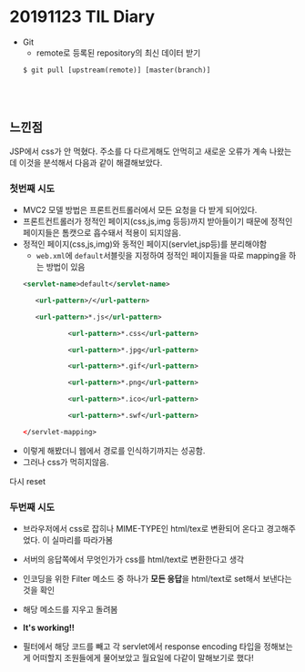 # 20191123 TIL Diary

- Git
    - remote로 등록된 repository의 최신 데이터 받기
    ```git
    $ git pull [upstream(remote)] [master(branch)]
    ```


<br><br>

## **느낀점** <br>
JSP에서 css가 안 먹혔다. 주소를 다 다르게해도 안먹히고 새로운 오류가 계속 나왔는데 이것을 분석해서 다음과 같이 해결해보았다.

### 첫번째 시도
- MVC2 모델 방법은 프론트컨트롤러에서 모든 요청을 다 받게 되어있다.
- 프론트컨트롤러가 정적인 페이지(css,js,img 등등)까지 받아들이기 때문에 정적인 페이지들은 톰캣으로 흡수돼서 적용이 되지않음.
- 정적인 페이지(css,js,img)와 동적인 페이지(servlet,jsp등)를 분리해야함
     -  `web.xml`에 `default`서블릿을 지정하여 정적인 페이지들을 따로 mapping을 하는 방법이 있음
     ```xml
     <servlet-name>default</servlet-name>

        <url-pattern>/</url-pattern>

        <url-pattern>*.js</url-pattern>

			    <url-pattern>*.css</url-pattern>

			    <url-pattern>*.jpg</url-pattern>

			    <url-pattern>*.gif</url-pattern>

			    <url-pattern>*.png</url-pattern>

			    <url-pattern>*.ico</url-pattern>

			    <url-pattern>*.swf</url-pattern>

    </servlet-mapping>
     ```
- 이렇게 해봤더니 웹에서 경로를 인식하기까지는 성공함.
- 그러나 css가 먹히지않음.

다시 reset

### 두번째 시도
- 브라우저에서 css로 잡히나 MIME-TYPE인 html/tex로 변환되어 온다고 경고해주었다. 이 실마리를 따라가봄
- 서버의 응답쪽에서 무엇인가가 css를 html/text로 변환한다고 생각
- 인코딩을 위한 Filter 메소드 중 하나가 **모든 응답**을 html/text로 set해서 보낸다는 것을 확인
- 해당 메소드를 지우고 돌려봄
- **It's working!!** 

- 필터에서 해당 코드를 빼고 각 servlet에서 response encoding 타입을 정해보는게 어떠할지 조원들에게 물어보았고 월요일에 다같이 말해보기로 했다!

